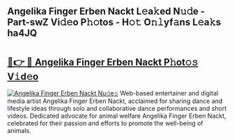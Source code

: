## Angelika Finger Erben Nackt L𝚎a𝚔ed N𝚞𝚍e - Part-swZ Vi𝚍𝚎o P𝚑𝚘tos - H𝚘𝚝 O𝚗𝚕yf𝚊ns L𝚎a𝚔s ha4JQ

# <h2><a href="http://kf70y29.oniu.top/?m=Angelika+Finger+Erben+Nackt">🔗👉 🔴 Angelika Finger Erben Nackt P𝚑ot𝚘𝚜 V𝚒d𝚎o</a></h2>

[![Angelika Finger Erben Nackt Nu𝚍e𝚜](https://i.imgur.com/0qMVB7G.gif)](http://kf70y29.oniu.top/?m=Angelika+Finger+Erben+Nackt)
Web-based entertainer and digital media artist Angelika Finger Erben Nackt, acclaimed for sharing dance and lifestyle ideas through solo and collaborative dance performances and short videos. Dedicated advocate for animal welfare Angelika Finger Erben Nackt, celebrated for their passion and efforts to promote the well-being of animals.  
